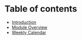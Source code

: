 # Table of contents

* [Introduction](readMe.md)
* [Module Overview](FM6102-module-overview.md)
* [Weekly Calendar](FM6102-weeklyCalendar.md)  

